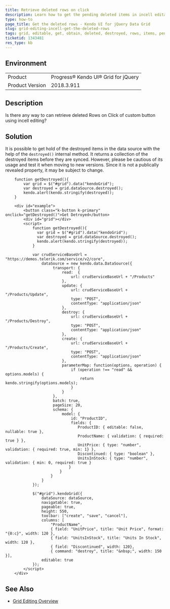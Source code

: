 ```yaml
---
title: Retrieve deleted rows on click
description: Learn how to get the pending deleted items in incell editable Grid.
type: how-to
page_title: Get the deleted rows - Kendo UI for jQuery Data Grid
slug: grid-editing-incell-get-the-deleted-rows
tags: grid, editable, get, obtain, deleted, destroyed, rows, items, pending, changes, incell, editing
ticketid: 1343481
res_type: kb
---
```


## Environment

<table>
 <tr>
  <td>Product</td>
  <td>Progress® Kendo UI® Grid for jQuery</td>
 </tr>
 <tr>
  <td>Product Version</td>
  <td>2018.3.911</td>
 </tr>
</table>

## Description

Is there any way to can retrieve deleted Rows on Click of custom button using incell editing?

## Solution

It is possible to get hold of the destroyed items in the data source with the help of the `destroyed()` internal method. It returns a collection of the destroyed items before they are synced. However, please be cautious of its usage and test it when moving to new versions. Since it is not a publically revealed property, it may be subject to change.

```       
    function getDestroyed(){
        var grid = $("#grid").data("kendoGrid");
        var destroyed = grid.dataSource.destroyed();
        kendo.alert(kendo.stringify(destroyed));
    }
```

```dojo
    <div id="example">
        <button class="k-button k-primary" onclick="getDestroyed()">Get Detroyed</button>
        <div id="grid"></div>
        <script>
            function getDestroyed(){
              var grid = $("#grid").data("kendoGrid");
              var destroyed = grid.dataSource.destroyed();
              kendo.alert(kendo.stringify(destroyed));
            }
            
            var crudServiceBaseUrl = "https://demos.telerik.com/service/v2/core",
                dataSource = new kendo.data.DataSource({
                     transport: {
                         read:  {
                             url: crudServiceBaseUrl + "/Products"
                         },
                         update: {
                             url: crudServiceBaseUrl + "/Products/Update",
                             type: "POST",
                             contentType: "application/json"
                         },
                         destroy: {
                             url: crudServiceBaseUrl + "/Products/Destroy",
                             type: "POST",
                             contentType: "application/json"
                         },
                         create: {
                             url: crudServiceBaseUrl + "/Products/Create",
                             type: "POST",
                             contentType: "application/json"
                         },
                         parameterMap: function(options, operation) {
                             if (operation !== "read" && options.models) {
                                 return kendo.stringify(options.models);
                             }
                         }
                     },
                     batch: true,
                     pageSize: 20,
                     schema: {
                         model: {
                             id: "ProductID",
                             fields: {
                                ProductID: { editable: false, nullable: true },
                                ProductName: { validation: { required: true } },
                                UnitPrice: { type: "number", validation: { required: true, min: 1} },
                                Discontinued: { type: "boolean" },
                                UnitsInStock: { type: "number", validation: { min: 0, required: true } 
                            }
                        }
                    }
                }
            });

            $("#grid").kendoGrid({
                dataSource: dataSource,
                navigatable: true,
                pageable: true,
                height: 550,
                toolbar: ["create", "save", "cancel"],
                columns: [
                    "ProductName",
                    { field: "UnitPrice", title: "Unit Price", format: "{0:c}", width: 120 },
                    { field: "UnitsInStock", title: "Units In Stock", width: 120 },
                    { field: "Discontinued", width: 120},
                    { command: "destroy", title: "&nbsp;", width: 150 }],
                editable: true
            });
        </script>
    </div>
```

## See Also

* [Grid Editing Overview](https://www.telerik.com/kendo-jquery-ui/documentation/controls/grid/editing/editing)
